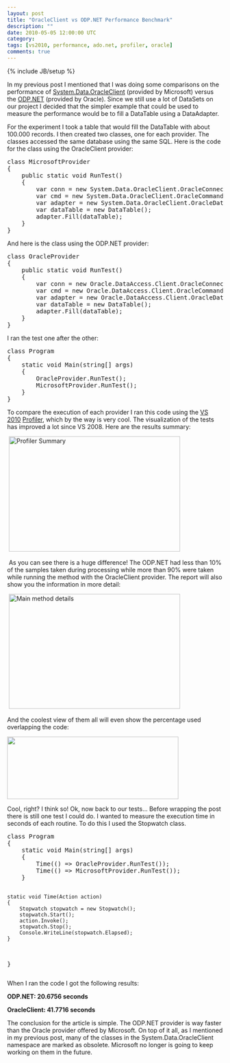```yaml
---
layout: post
title: "OracleClient vs ODP.NET Performance Benchmark"
description: ""
date: 2010-05-05 12:00:00 UTC
category: 
tags: [vs2010, performance, ado.net, profiler, oracle]
comments: true
---
```

{% include JB/setup %}

<div id="post">
<p>In my previous post I mentioned that I was doing some comparisons on the performance of <a href="http://msdn.microsoft.com/en-us/library/system.data.oracleclient.aspx">System.Data.OracleClient</a> (provided by Microsoft) versus the <a href="http://download.oracle.com/docs/html/E15167_01/toc.htm">ODP.NET</a> (provided by Oracle). Since we still use a lot of DataSets on our project I decided that the simpler example that could be used to measure the performance would be to fill a DataTable using a DataAdapter.</p>
<p>For the experiment I took a table that would fill the DataTable with about 100.000 records. I then created two classes, one for each provider. The classes accessed the same database using the same SQL. Here is the code for the class using the OracleClient provider:&nbsp;</p>
<pre title="code" class="brush: csharp">
class MicrosoftProvider
{
    public static void RunTest()
    {
        var conn = new System.Data.OracleClient.OracleConnection(Params.ConnectionString);
        var cmd = new System.Data.OracleClient.OracleCommand(Params.CommandText, conn);
        var adapter = new System.Data.OracleClient.OracleDataAdapter(cmd);
        var dataTable = new DataTable();
        adapter.Fill(dataTable);
    }
}</pre>
<p>And here is the class using the ODP.NET provider:</p>
<pre title="code" class="brush: csharp">
class OracleProvider
{
    public static void RunTest()
    {
        var conn = new Oracle.DataAccess.Client.OracleConnection(Params.ConnectionString);
        var cmd = new Oracle.DataAccess.Client.OracleCommand(Params.CommandText, conn);
        var adapter = new Oracle.DataAccess.Client.OracleDataAdapter(cmd);
        var dataTable = new DataTable();
        adapter.Fill(dataTable);
    }
}</pre>
<p>I ran the test one after the other:</p>
<pre title="code" class="brush: csharp">
class Program
{
    static void Main(string[] args)
    {
        OracleProvider.RunTest();
        MicrosoftProvider.RunTest();
    }
}</pre>
<p>To compare the execution of each provider I ran this code using the <a href="http://www.microsoft.com/visualstudio/en-us/">VS 2010</a> <a href="http://blogs.msdn.com/profiler/">Profiler</a>, which by the way is very cool. The visualization of the tests has improved a lot since VS 2008. Here are the results summary:</p>
<p>&nbsp;<img alt="Profiler Summary" width="400" height="269" src="http://www.perezgb.com/upload/ProfilerOracleProviderSummary.JPG" /></p>
<p>&nbsp;As you can see there is a huge difference! The ODP.NET had less than 10% of the samples taken during processing while more than 90% were taken while running the method with the OracleClient provider. The report will also show you the information in more detail:</p>
<p>&nbsp;<img alt="Main method details" width="400" height="268" src="http://www.perezgb.com/upload/ProfilerOracleProviderDetails.JPG" /></p>
<p>And the coolest view of them all will even show the percentage used overlapping the code:</p>
<p><img width="400" height="146" alt="" src="http://www.perezgb.com/upload/ProfilerOracleProviderCodeView.JPG" /></p>
<p>Cool, right? I think so! Ok, now back to our tests... Before wrapping the post there is still one test I could do. I wanted to measure the execution time in seconds of each routine. To do this I used the Stopwatch class.</p>
<pre title="code" class="brush: csharp">
class Program
{
    static void Main(string[] args)
    {
        Time(() =&gt; OracleProvider.RunTest());
        Time(() =&gt; MicrosoftProvider.RunTest());
    }

    static void Time(Action action)
    {
        Stopwatch stopwatch = new Stopwatch();
        stopwatch.Start();
        action.Invoke();
        stopwatch.Stop();
        Console.WriteLine(stopwatch.Elapsed);
    }
}</pre>
<p>When I ran the code I got the following results:</p>
<p><strong>ODP.NET: 20.6756 seconds</strong></p>
<p><strong>OracleClient: 41.7716 seconds</strong></p>
<p>The conclusion for the article is simple. The ODP.NET provider is way faster than the Oracle provider offered by Microsoft. On top of it all, as I mentioned in my previous post, many of the classes in the System.Data.OracleClient namespace are marked as obsolete. Microsoft no longer is going to keep working on them in the future.</p>
</div>